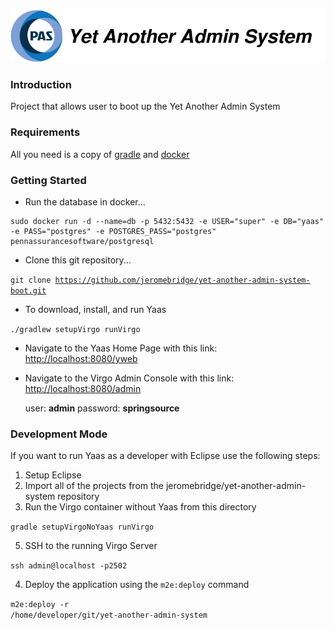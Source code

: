 ![Yaas logo](documentation/files/yaas-logo.png "Yaas logo")

### Introduction

Project that allows user to boot up the Yet Another Admin System

### Requirements

All you need is a copy of [gradle](http://gradle.org/) and [docker](http://docker.com/)


### Getting Started

* Run the database in docker...

````
sudo docker run -d --name=db -p 5432:5432 -e USER="super" -e DB="yaas" -e PASS="postgres" -e POSTGRES_PASS="postgres" pennassurancesoftware/postgresql
````

* Clone this git repository...

<code>git clone https://github.com/jeromebridge/yet-another-admin-system-boot.git</code>

* To download, install, and run Yaas

<code>./gradlew setupVirgo runVirgo</code>

* Navigate to the Yaas Home Page with this link: <a href="http://localhost:8080/yweb">http://localhost:8080/yweb</a>

* Navigate to the Virgo Admin Console with this link: <a href="http://localhost:8080/admin">http://localhost:8080/admin</a>

    user: **admin** password: **springsource**

### Development Mode

If you want to run Yaas as a developer with Eclipse use the following steps:

1. Setup Eclipse
2. Import all of the projects from the jeromebridge/yet-another-admin-system repository
3. Run the Virgo container without Yaas from this directory

<code>gradle setupVirgoNoYaas runVirgo</code>

5. SSH to the running Virgo Server

<code>ssh admin@localhost -p2502</code>

4. Deploy the application using the `m2e:deploy` command

<code>m2e:deploy -r /home/developer/git/yet-another-admin-system</code>

